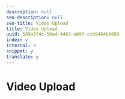 ```yaml
---
description: null
seo-description: null
seo-title: Video Upload
title: Video Upload
uuid: 589a3f4c-50a4-4463-ab9f-cc99464b8689
index: y
internal: n
snippet: y
translate: y
---
```


# Video Upload



